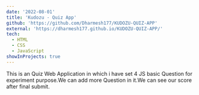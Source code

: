 ```yaml
---
date: '2022-08-01'
title: 'Kudozu - Quiz App'
github: 'https://github.com/Dharmesh177/KUDOZU-QUIZ-APP'
external: 'https://dharmesh177.github.io/KUDOZU-QUIZ-APP/'
tech:
  - HTML
  - CSS
  - JavaScript
showInProjects: true
---
```


This is an Quiz Web Application in which i have set 4 JS basic Question for experiment purpose.We can add more Question in it.We can see our score after final submit.
